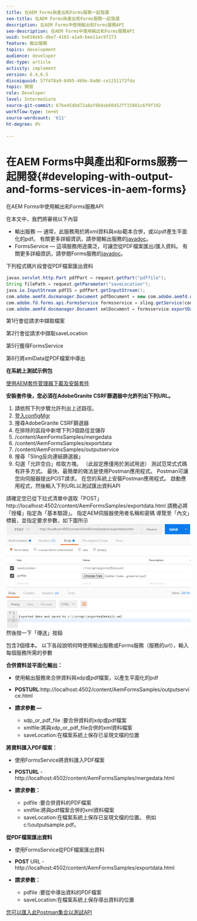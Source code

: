 ```yaml
---
title: 在AEM Forms與產出和Forms服務一起發展
seo-title: 在AEM Forms與產出和Forms服務一起發展
description: 在AEM Forms中使用輸出和Forms服務API
seo-description: 在AEM Forms中使用輸出和Forms服務API
uuid: be018eb5-dbe7-4101-a1a9-bee11ac97273
feature: 輸出服務
topics: development
audience: developer
doc-type: article
activity: implement
version: 6.4,6.5
discoiquuid: 57f478a9-8495-469e-8a06-ce1251172fda
topic: 開發
role: Developer
level: Intermediate
source-git-commit: 67be45dbd72a8af8b9ab60452ff15081c6f9f192
workflow-type: tm+mt
source-wordcount: '611'
ht-degree: 0%

---
```



# 在AEM Forms中與產出和Forms服務一起開發{#developing-with-output-and-forms-services-in-aem-forms}

在AEM Forms中使用輸出和Forms服務API

在本文中，我們將審視以下內容

* 輸出服務 — 通常，此服務用於將xml資料與xdp範本合併，或以pdf產生平面化的pdf。 有關更多詳細資訊，請參閱輸出服務的[javadoc](https://helpx.adobe.com/experience-manager/6-5/forms/javadocs/index.html?com/adobe/fd/output/api/OutputService.html)。
* FormsService — 這項服務用途廣泛，可讓您從PDF檔案匯出/匯入資料。 有關更多詳細資訊，請參閱Forms服務的[javadoc](https://helpx.adobe.com/experience-manager/6-5/forms/javadocs/index.html?com/adobe/fd/forms/api/class-use/FormsService.html)。


下列程式碼片段會從PDF檔案匯出資料

```java
javax.servlet.http.Part pdfPart = request.getPart("pdffile");
String filePath = request.getParameter("saveLocation");
java.io.InputStream pdfIS = pdfPart.getInputStream();
com.adobe.aemfd.docmanager.Document pdfDocument = new com.adobe.aemfd.docmanager.Document(pdfIS);
com.adobe.fd.forms.api.FormsService formsservice = sling.getService(com.adobe.fd.forms.api.FormsService.class);
com.adobe.aemfd.docmanager.Document xmlDocument = formsservice.exportData(pdfDocument,com.adobe.fd.forms.api.DataFormat.Auto);
```

第1行會從請求中擷取檔案

第2行會從請求中擷取saveLocation

第5行獲得FormsService

第6行將xmlData從PDF檔案中導出

**在系統上測試示例包**

[使用AEM套件管理器下載及安裝套件](assets/outputandformsservice.zip)




**安裝套件後，您必須在AdobeGranite CSRF篩選器中允許列出下列URL。**

1. 請依照下列步驟允許列出上述路徑。
1. [登入configMgr](http://localhost:4502/system/console/configMgr)
1. 搜尋AdobeGranite CSRF篩選器
1. 在排除的區段中新增下列3個路徑並儲存
1. /content/AemFormsSamples/mergedata
1. /content/AemFormsSamples/exportdata
1. /content/AemFormsSamples/outputservice
1. 搜尋「Sling反向連結篩選器」
1. 勾選「允許空白」核取方塊。 （此設定應僅用於測試用途）
測試范常式式碼有許多方式。 最快、最簡單的做法是使用Postman應用程式。 Postman可讓您向伺服器提出POST請求。 在您的系統上安裝Postman應用程式。
啟動應用程式，然後輸入下列URL以測試匯出資料API

請確定您已從下拉式清單中選取「POST」
http://localhost:4502/content/AemFormsSamples/exportdata.html
請務必將「授權」指定為「基本驗證」。 指定AEM伺服器使用者名稱和密碼
導覽至「內文」標籤，並指定要求參數，如下圖所示
![export](assets/postexport.png)
然後按一下「傳送」按鈕

包含3個樣本。 以下各段說明何時使用輸出服務或Forms服務（服務的url），輸入每個服務所需的參數

**合併資料並平面化輸出：**

* 使用輸出服務來合併資料與xdp或pdf檔案，以產生平面化的pdf
* **POSTURL**:http://localhost:4502/content/AemFormsSamples/outputservice.html
* **請求參數 —**

   * xdp_or_pdf_file :要合併資料的xdp或pdf檔案
   * xmlfile:將與xdp_or_pdf_file合併的xml資料檔案
   * saveLocation:在檔案系統上保存已呈現文檔的位置

**將資料匯入PDF檔案：**
* 使用FormsService將資料匯入PDF檔案
* **POSTURL**  - http://localhost:4502/content/AemFormsSamples/mergedata.html
* **請求參數：**

   * pdfile :要合併資料的PDF檔案
   * xmlfile:將與pdf檔案合併的xml資料檔案
   * saveLocation:在檔案系統上保存已呈現文檔的位置。 例如c:\\\outputsample.pdf。

**從PDF檔案匯出資料**
* 使用FormsService從PDF檔案匯出資料
* **POST** URL - http://localhost:4502/content/AemFormsSamples/exportdata.html
* **請求參數：**

   * pdfile :要從中導出資料的PDF檔案
   * saveLocation:在檔案系統上保存導出資料的位置

[您可以匯入此Postman集合以測試API](assets/document-services-postman-collection.json)

